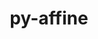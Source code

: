 ---
title: "py-affine"
layout: cache
categories: [package, develop]
meta: {"versions": ["2.1.0"], "compilers": ["apple-clang@=14.0.0", "apple-clang@=14.0.3", "gcc@=11.3.0", "gcc@=7.3.1"], "oss": ["amzn2", "ubuntu22.04", "ventura"], "platforms": ["darwin", "linux"], "targets": ["aarch64", "ivybridge", "x86_64_v3"], "stacks": ["ml-darwin-aarch64-mps", "ml-linux-x86_64-cpu", "ml-linux-x86_64-cuda", "root"], "num_specs": 21, "num_specs_by_stack": {"root": 21, "ml-darwin-aarch64-mps": 8, "ml-linux-x86_64-cuda": 7, "ml-linux-x86_64-cpu": 7}}
spec_details: [{"hash": "t4pk6yi7yi2xoc5ujh5tg563dcnafyqh", "compiler": "apple-clang@=14.0.0", "versions": ["2.1.0"], "os": "ventura", "platform": "darwin", "target": "aarch64", "variants": ["build_system=python_pip"], "stacks": ["root", "ml-darwin-aarch64-mps"], "size": "-", "tarball": "https://binaries.spack.io/develop/build_cache/darwin-ventura-aarch64/apple-clang-14.0.0/py-affine-2.1.0/darwin-ventura-aarch64-apple-clang-14.0.0-py-affine-2.1.0-t4pk6yi7yi2xoc5ujh5tg563dcnafyqh.spack"}, {"hash": "r66lh6zuhu4hlvcaqp75nufswxkjq6m5", "compiler": "apple-clang@=14.0.0", "versions": ["2.1.0"], "os": "ventura", "platform": "darwin", "target": "aarch64", "variants": ["build_system=python_pip"], "stacks": ["root", "ml-darwin-aarch64-mps"], "size": "-", "tarball": "https://binaries.spack.io/develop/build_cache/darwin-ventura-aarch64/apple-clang-14.0.0/py-affine-2.1.0/darwin-ventura-aarch64-apple-clang-14.0.0-py-affine-2.1.0-r66lh6zuhu4hlvcaqp75nufswxkjq6m5.spack"}, {"hash": "3obzewdgfdwvppdu2dvett47ibdeaqwo", "compiler": "apple-clang@=14.0.0", "versions": ["2.1.0"], "os": "ventura", "platform": "darwin", "target": "aarch64", "variants": ["build_system=python_pip"], "stacks": ["root", "ml-darwin-aarch64-mps"], "size": "-", "tarball": "https://binaries.spack.io/develop/build_cache/darwin-ventura-aarch64/apple-clang-14.0.0/py-affine-2.1.0/darwin-ventura-aarch64-apple-clang-14.0.0-py-affine-2.1.0-3obzewdgfdwvppdu2dvett47ibdeaqwo.spack"}, {"hash": "zupfmwdsleclceejm7op23e2hyhoaikf", "compiler": "apple-clang@=14.0.0", "versions": ["2.1.0"], "os": "ventura", "platform": "darwin", "target": "aarch64", "variants": ["build_system=python_pip"], "stacks": ["root", "ml-darwin-aarch64-mps"], "size": "-", "tarball": "https://binaries.spack.io/develop/build_cache/darwin-ventura-aarch64/apple-clang-14.0.0/py-affine-2.1.0/darwin-ventura-aarch64-apple-clang-14.0.0-py-affine-2.1.0-zupfmwdsleclceejm7op23e2hyhoaikf.spack"}, {"hash": "bqfxwyfgewttuotdgaqu556fizdnec7e", "compiler": "apple-clang@=14.0.0", "versions": ["2.1.0"], "os": "ventura", "platform": "darwin", "target": "aarch64", "variants": ["build_system=python_pip"], "stacks": ["root", "ml-darwin-aarch64-mps"], "size": "-", "tarball": "https://binaries.spack.io/develop/build_cache/darwin-ventura-aarch64/apple-clang-14.0.0/py-affine-2.1.0/darwin-ventura-aarch64-apple-clang-14.0.0-py-affine-2.1.0-bqfxwyfgewttuotdgaqu556fizdnec7e.spack"}, {"hash": "jbralyexzkwbvhn3x35oyomak6z3xvxe", "compiler": "apple-clang@=14.0.0", "versions": ["2.1.0"], "os": "ventura", "platform": "darwin", "target": "aarch64", "variants": ["build_system=python_pip"], "stacks": ["root", "ml-darwin-aarch64-mps"], "size": "-", "tarball": "https://binaries.spack.io/develop/build_cache/darwin-ventura-aarch64/apple-clang-14.0.0/py-affine-2.1.0/darwin-ventura-aarch64-apple-clang-14.0.0-py-affine-2.1.0-jbralyexzkwbvhn3x35oyomak6z3xvxe.spack"}, {"hash": "rchpxf3yic23fjj4eyzvvzqoewpnxlqn", "compiler": "apple-clang@=14.0.3", "versions": ["2.1.0"], "os": "ventura", "platform": "darwin", "target": "aarch64", "variants": ["build_system=python_pip"], "stacks": ["root", "ml-darwin-aarch64-mps"], "size": "-", "tarball": "https://binaries.spack.io/develop/build_cache/darwin-ventura-aarch64/apple-clang-14.0.3/py-affine-2.1.0/darwin-ventura-aarch64-apple-clang-14.0.3-py-affine-2.1.0-rchpxf3yic23fjj4eyzvvzqoewpnxlqn.spack"}, {"hash": "j3zbp4hi76cgkbaq6zqveoajnwq7wtlj", "compiler": "apple-clang@=14.0.3", "versions": ["2.1.0"], "os": "ventura", "platform": "darwin", "target": "aarch64", "variants": ["build_system=python_pip"], "stacks": ["root", "ml-darwin-aarch64-mps"], "size": "-", "tarball": "https://binaries.spack.io/develop/build_cache/darwin-ventura-aarch64/apple-clang-14.0.3/py-affine-2.1.0/darwin-ventura-aarch64-apple-clang-14.0.3-py-affine-2.1.0-j3zbp4hi76cgkbaq6zqveoajnwq7wtlj.spack"}, {"hash": "dtlmoq7vle5y4fg5jsrhym5ylvuyl6km", "compiler": "gcc@=7.3.1", "versions": ["2.1.0"], "os": "amzn2", "platform": "linux", "target": "ivybridge", "variants": ["build_system=python_pip"], "stacks": ["root"], "size": "-", "tarball": "https://binaries.spack.io/develop/build_cache/linux-amzn2-ivybridge/gcc-7.3.1/py-affine-2.1.0/linux-amzn2-ivybridge-gcc-7.3.1-py-affine-2.1.0-dtlmoq7vle5y4fg5jsrhym5ylvuyl6km.spack"}, {"hash": "otmbcyn6o4m7le2h6ls45fxqbfy2ngld", "compiler": "gcc@=7.3.1", "versions": ["2.1.0"], "os": "amzn2", "platform": "linux", "target": "ivybridge", "variants": ["build_system=python_pip"], "stacks": ["root"], "size": "-", "tarball": "https://binaries.spack.io/develop/build_cache/linux-amzn2-ivybridge/gcc-7.3.1/py-affine-2.1.0/linux-amzn2-ivybridge-gcc-7.3.1-py-affine-2.1.0-otmbcyn6o4m7le2h6ls45fxqbfy2ngld.spack"}, {"hash": "f4if4pvd4ibu6t3mjtolviicspmtc4ig", "compiler": "gcc@=7.3.1", "versions": ["2.1.0"], "os": "amzn2", "platform": "linux", "target": "x86_64_v3", "variants": ["build_system=python_pip"], "stacks": ["root"], "size": "-", "tarball": "https://binaries.spack.io/develop/build_cache/linux-amzn2-x86_64_v3/gcc-7.3.1/py-affine-2.1.0/linux-amzn2-x86_64_v3-gcc-7.3.1-py-affine-2.1.0-f4if4pvd4ibu6t3mjtolviicspmtc4ig.spack"}, {"hash": "b7pkcpiwwitfdu3dhlbgvluq33ujicbb", "compiler": "gcc@=7.3.1", "versions": ["2.1.0"], "os": "amzn2", "platform": "linux", "target": "x86_64_v3", "variants": [], "stacks": ["root"], "size": "-", "tarball": "https://binaries.spack.io/develop/build_cache/linux-amzn2-x86_64_v3/gcc-7.3.1/py-affine-2.1.0/linux-amzn2-x86_64_v3-gcc-7.3.1-py-affine-2.1.0-b7pkcpiwwitfdu3dhlbgvluq33ujicbb.spack"}, {"hash": "m3gczmhvfk47wo5ihy2yg2hnbrbr5r3c", "compiler": "gcc@=7.3.1", "versions": ["2.1.0"], "os": "amzn2", "platform": "linux", "target": "x86_64_v3", "variants": [], "stacks": ["root"], "size": "-", "tarball": "https://binaries.spack.io/develop/build_cache/linux-amzn2-x86_64_v3/gcc-7.3.1/py-affine-2.1.0/linux-amzn2-x86_64_v3-gcc-7.3.1-py-affine-2.1.0-m3gczmhvfk47wo5ihy2yg2hnbrbr5r3c.spack"}, {"hash": "ncc32homquorncrl7qqfolrcgebopzhg", "compiler": "gcc@=7.3.1", "versions": ["2.1.0"], "os": "amzn2", "platform": "linux", "target": "x86_64_v3", "variants": ["build_system=python_pip"], "stacks": ["root"], "size": "-", "tarball": "https://binaries.spack.io/develop/build_cache/linux-amzn2-x86_64_v3/gcc-7.3.1/py-affine-2.1.0/linux-amzn2-x86_64_v3-gcc-7.3.1-py-affine-2.1.0-ncc32homquorncrl7qqfolrcgebopzhg.spack"}, {"hash": "scylasfguv7xqef7ubxoayrcy6odq2ok", "compiler": "gcc@=11.3.0", "versions": ["2.1.0"], "os": "ubuntu22.04", "platform": "linux", "target": "x86_64_v3", "variants": ["build_system=python_pip"], "stacks": ["root", "ml-linux-x86_64-cuda", "ml-linux-x86_64-cpu"], "size": "-", "tarball": "https://binaries.spack.io/develop/build_cache/linux-ubuntu22.04-x86_64_v3/gcc-11.3.0/py-affine-2.1.0/linux-ubuntu22.04-x86_64_v3-gcc-11.3.0-py-affine-2.1.0-scylasfguv7xqef7ubxoayrcy6odq2ok.spack"}, {"hash": "nffi7umpvlhmpdl4vakmoyhmyz5e63ha", "compiler": "gcc@=11.3.0", "versions": ["2.1.0"], "os": "ubuntu22.04", "platform": "linux", "target": "x86_64_v3", "variants": ["build_system=python_pip"], "stacks": ["root", "ml-linux-x86_64-cuda", "ml-linux-x86_64-cpu"], "size": "-", "tarball": "https://binaries.spack.io/develop/build_cache/linux-ubuntu22.04-x86_64_v3/gcc-11.3.0/py-affine-2.1.0/linux-ubuntu22.04-x86_64_v3-gcc-11.3.0-py-affine-2.1.0-nffi7umpvlhmpdl4vakmoyhmyz5e63ha.spack"}, {"hash": "p5hcsoxsuu4s6iety222we7lgvanhk7m", "compiler": "gcc@=11.3.0", "versions": ["2.1.0"], "os": "ubuntu22.04", "platform": "linux", "target": "x86_64_v3", "variants": ["build_system=python_pip"], "stacks": ["root", "ml-linux-x86_64-cuda", "ml-linux-x86_64-cpu"], "size": "-", "tarball": "https://binaries.spack.io/develop/build_cache/linux-ubuntu22.04-x86_64_v3/gcc-11.3.0/py-affine-2.1.0/linux-ubuntu22.04-x86_64_v3-gcc-11.3.0-py-affine-2.1.0-p5hcsoxsuu4s6iety222we7lgvanhk7m.spack"}, {"hash": "5b2fobb7um3lqgjxxqer5faewmkrefzr", "compiler": "gcc@=11.3.0", "versions": ["2.1.0"], "os": "ubuntu22.04", "platform": "linux", "target": "x86_64_v3", "variants": ["build_system=python_pip"], "stacks": ["root", "ml-linux-x86_64-cuda", "ml-linux-x86_64-cpu"], "size": "-", "tarball": "https://binaries.spack.io/develop/build_cache/linux-ubuntu22.04-x86_64_v3/gcc-11.3.0/py-affine-2.1.0/linux-ubuntu22.04-x86_64_v3-gcc-11.3.0-py-affine-2.1.0-5b2fobb7um3lqgjxxqer5faewmkrefzr.spack"}, {"hash": "kuno7kla66xcmne6rx6fjpkxfbgmy33x", "compiler": "gcc@=11.3.0", "versions": ["2.1.0"], "os": "ubuntu22.04", "platform": "linux", "target": "x86_64_v3", "variants": ["build_system=python_pip"], "stacks": ["root", "ml-linux-x86_64-cuda", "ml-linux-x86_64-cpu"], "size": "-", "tarball": "https://binaries.spack.io/develop/build_cache/linux-ubuntu22.04-x86_64_v3/gcc-11.3.0/py-affine-2.1.0/linux-ubuntu22.04-x86_64_v3-gcc-11.3.0-py-affine-2.1.0-kuno7kla66xcmne6rx6fjpkxfbgmy33x.spack"}, {"hash": "6idfmsk3v2eym5kkp7i4ixfslnjmquzi", "compiler": "gcc@=11.3.0", "versions": ["2.1.0"], "os": "ubuntu22.04", "platform": "linux", "target": "x86_64_v3", "variants": ["build_system=python_pip"], "stacks": ["root", "ml-linux-x86_64-cuda", "ml-linux-x86_64-cpu"], "size": "-", "tarball": "https://binaries.spack.io/develop/build_cache/linux-ubuntu22.04-x86_64_v3/gcc-11.3.0/py-affine-2.1.0/linux-ubuntu22.04-x86_64_v3-gcc-11.3.0-py-affine-2.1.0-6idfmsk3v2eym5kkp7i4ixfslnjmquzi.spack"}, {"hash": "7uwp2mdl5xa3km5bvqkwaxjwmsws4ptp", "compiler": "gcc@=11.3.0", "versions": ["2.1.0"], "os": "ubuntu22.04", "platform": "linux", "target": "x86_64_v3", "variants": ["build_system=python_pip"], "stacks": ["root", "ml-linux-x86_64-cuda", "ml-linux-x86_64-cpu"], "size": "-", "tarball": "https://binaries.spack.io/develop/build_cache/linux-ubuntu22.04-x86_64_v3/gcc-11.3.0/py-affine-2.1.0/linux-ubuntu22.04-x86_64_v3-gcc-11.3.0-py-affine-2.1.0-7uwp2mdl5xa3km5bvqkwaxjwmsws4ptp.spack"}]
---